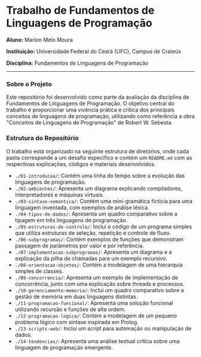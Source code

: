 # Trabalho de Fundamentos de Linguagens de Programação

**Aluno:** Marlon Melo Moura

**Instituição:** Universidade Federal do Ceará (UFC), Campus de Crateús

**Disciplina:** Fundamentos de Linguagens de Programação

---

### Sobre o Projeto

Este repositório foi desenvolvido como parte da avaliação da disciplina de Fundamentos de Linguagens de Programação. O objetivo central do trabalho é proporcionar uma vivência prática e crítica dos principais conceitos de linguagens de programação, utilizando como referência a obra "Conceitos de Linguagens de Programação" de Robert W. Sebesta.

### Estrutura do Repositório

O trabalho está organizado na seguinte estrutura de diretórios, onde cada pasta corresponde a um desafio específico e contém um `README.md` com as respectivas explicações, códigos e materiais desenvolvidos.

* `./01-introducao/`: Contém uma linha do tempo sobre a evolução das linguagens de programação.
* `./02-ambientes/`: Apresenta um diagrama explicando compiladores, interpretadores e máquinas virtuais.
* `./03-sintaxe-semantica/`: Contém uma mini-gramática fictícia para uma linguagem inventada, com exemplos de análise léxica.
* `./04-tipos-de-dados/`: Apresenta um quadro comparativo sobre a tipagem em três linguagens de programação.
* `./05-estruturas-de-controle/`: Inclui o código de um programa simples que utiliza estruturas de seleção, repetição e controle de fluxo.
* `./06-subprogramas/`: Contém exemplos de funções que demonstram passagem de parâmetros por valor e por referência.
* `./07-implementacao-subprogramas/`: Apresenta um diagrama e a explicação da pilha de chamadas para um exemplo recursivo.
* `./08-orientacao-objetos/`: Contém a modelagem de uma hierarquia simples de classes.
* `./09-concorrencia/`: Apresenta um exemplo de implementação de concorrência, junto com uma explicação sobre threads e processos.
* `./10-gerenciamento-memoria/`: Inclui um quadro comparativo sobre a gestão de memória em duas linguagens distintas.
* `./11-programacao-funcional/`: Apresenta uma solução funcional utilizando recursão e funções de alta ordem.
* `./12-programacao-logica/`: Contém a modelagem de um pequeno problema lógico com sintaxe inspirada em Prolog.
* `./13-scripts-web/`: Inclui um script para automação ou manipulação de dados.
* `./14-tendencias/`: Apresenta uma análise textual crítica sobre uma linguagem de programação emergente.
